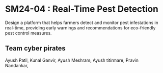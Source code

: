# SM24-04 : Real-Time Pest Detection
Design a platform that helps farmers detect and monitor pest infestations in
real-time, providing early warnings and recommendations for eco-friendly pest
control measures.

## Team cyber pirates
Ayush Patil,
Kunal Ganvir,
Ayush Meshram,
Ayush titirmare,
Pravin Nandankar,
